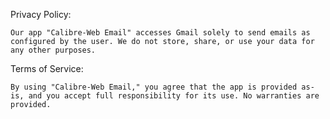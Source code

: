 Privacy Policy:

    Our app "Calibre-Web Email" accesses Gmail solely to send emails as configured by the user. We do not store, share, or use your data for any other purposes.

Terms of Service:

    By using "Calibre-Web Email," you agree that the app is provided as-is, and you accept full responsibility for its use. No warranties are provided.
